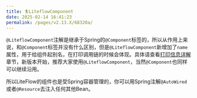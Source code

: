 ```yaml
---
title: 🏄LiteflowComponent
date: 2025-02-14 16:41:23
permalink: /pages/v2.13.X/68320a/
---
```


`@LiteflowComponent`注解是继承于Spring的`@Component`标签的，所以从作用上来说，和`@Component`标签并没有什么区别，但是`@LiteflowComponent`新增加了`name`属性，用于给组件起别名，在打印调用链的时候会体现。具体请查看[打印信息详解](/pages/v2.13.X/4d614c/)章节，新版本开始，推荐大家使用`@LiteflowComponent`，当然`@Component`也同样可以继续沿用。

所以LiteFlow的组件也是受Spring容器管理的，你可以用Spring注解`@AutoWired`或者`@Resource`去注入任何其他Bean。